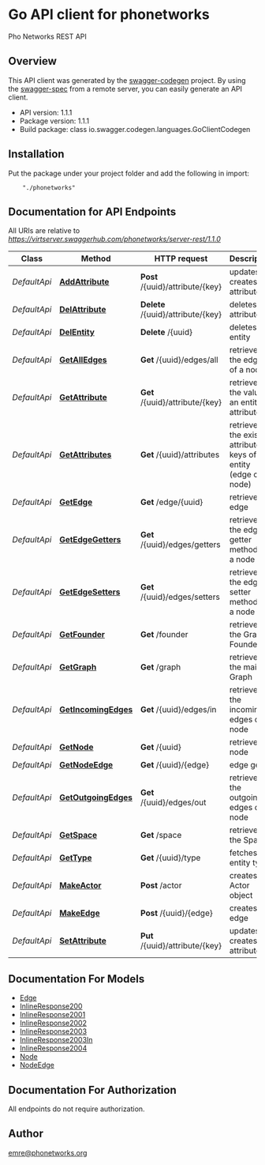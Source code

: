 # Go API client for phonetworks

Pho Networks REST API

## Overview
This API client was generated by the [swagger-codegen](https://github.com/swagger-api/swagger-codegen) project.  By using the [swagger-spec](https://github.com/swagger-api/swagger-spec) from a remote server, you can easily generate an API client.

- API version: 1.1.1
- Package version: 1.1.1
- Build package: class io.swagger.codegen.languages.GoClientCodegen

## Installation
Put the package under your project folder and add the following in import:
```
    "./phonetworks"
```

## Documentation for API Endpoints

All URIs are relative to *https://virtserver.swaggerhub.com/phonetworks/server-rest/1.1.0*

Class | Method | HTTP request | Description
------------ | ------------- | ------------- | -------------
*DefaultApi* | [**AddAttribute**](docs/DefaultApi.md#addattribute) | **Post** /{uuid}/attribute/{key} | updates (or creates) an attribute
*DefaultApi* | [**DelAttribute**](docs/DefaultApi.md#delattribute) | **Delete** /{uuid}/attribute/{key} | deletes an attribute
*DefaultApi* | [**DelEntity**](docs/DefaultApi.md#delentity) | **Delete** /{uuid} | deletes an entity
*DefaultApi* | [**GetAllEdges**](docs/DefaultApi.md#getalledges) | **Get** /{uuid}/edges/all | retrieves the edges of a node
*DefaultApi* | [**GetAttribute**](docs/DefaultApi.md#getattribute) | **Get** /{uuid}/attribute/{key} | retrieves the value of an entity attribute
*DefaultApi* | [**GetAttributes**](docs/DefaultApi.md#getattributes) | **Get** /{uuid}/attributes | retrieves the existing attribute keys of an entity (edge or node)
*DefaultApi* | [**GetEdge**](docs/DefaultApi.md#getedge) | **Get** /edge/{uuid} | retrieves an edge
*DefaultApi* | [**GetEdgeGetters**](docs/DefaultApi.md#getedgegetters) | **Get** /{uuid}/edges/getters | retrieves the edge getter methods of a node
*DefaultApi* | [**GetEdgeSetters**](docs/DefaultApi.md#getedgesetters) | **Get** /{uuid}/edges/setters | retrieves the edge setter methods of a node
*DefaultApi* | [**GetFounder**](docs/DefaultApi.md#getfounder) | **Get** /founder | retrieves the Graph Founder
*DefaultApi* | [**GetGraph**](docs/DefaultApi.md#getgraph) | **Get** /graph | retrieves the main Graph
*DefaultApi* | [**GetIncomingEdges**](docs/DefaultApi.md#getincomingedges) | **Get** /{uuid}/edges/in | retrieves the incoming edges of a node
*DefaultApi* | [**GetNode**](docs/DefaultApi.md#getnode) | **Get** /{uuid} | retrieves a node
*DefaultApi* | [**GetNodeEdge**](docs/DefaultApi.md#getnodeedge) | **Get** /{uuid}/{edge} | edge getter
*DefaultApi* | [**GetOutgoingEdges**](docs/DefaultApi.md#getoutgoingedges) | **Get** /{uuid}/edges/out | retrieves the outgoing edges of a node
*DefaultApi* | [**GetSpace**](docs/DefaultApi.md#getspace) | **Get** /space | retrieves the Space
*DefaultApi* | [**GetType**](docs/DefaultApi.md#gettype) | **Get** /{uuid}/type | fetches entity type
*DefaultApi* | [**MakeActor**](docs/DefaultApi.md#makeactor) | **Post** /actor | creates an Actor object
*DefaultApi* | [**MakeEdge**](docs/DefaultApi.md#makeedge) | **Post** /{uuid}/{edge} | creates an edge
*DefaultApi* | [**SetAttribute**](docs/DefaultApi.md#setattribute) | **Put** /{uuid}/attribute/{key} | updates (or creates) an attribute


## Documentation For Models

 - [Edge](docs/Edge.md)
 - [InlineResponse200](docs/InlineResponse200.md)
 - [InlineResponse2001](docs/InlineResponse2001.md)
 - [InlineResponse2002](docs/InlineResponse2002.md)
 - [InlineResponse2003](docs/InlineResponse2003.md)
 - [InlineResponse2003In](docs/InlineResponse2003In.md)
 - [InlineResponse2004](docs/InlineResponse2004.md)
 - [Node](docs/Node.md)
 - [NodeEdge](docs/NodeEdge.md)


## Documentation For Authorization

 All endpoints do not require authorization.


## Author

emre@phonetworks.org

